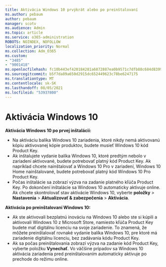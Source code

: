 ```yaml
---
title: Aktivácia Windows 10 prvýkrát alebo po preinštalovaní
ms.author: pebaum
author: pebaum
manager: scotv
ms.audience: Admin
ms.topic: article
ms.service: o365-administration
ROBOTS: NOINDEX, NOFOLLOW
localization_priority: Normal
ms.collection: Adm_O365
ms.custom:
- "3485"
- "9001418"
ms.openlocfilehash: fc10b443ef420184281a6872887ea0b9571c7dfb88c684d8399ca0c85e9f4ab3
ms.sourcegitcommit: b5f7da89a650d2915dc652449623c78be6247175
ms.translationtype: MT
ms.contentlocale: sk-SK
ms.lasthandoff: 08/05/2021
ms.locfileid: "53937800"
---
```

# <a name="activate-windows-10"></a>Aktivácia Windows 10

**Aktivácia Windows 10 po prvej inštalácii:**

- Na aktiváciu balíka Windows 10 zariadenia, ktoré nikdy nemá aktivovanú kópiu aktivovanej kópie produktov, budete musieť Windows 10 kód Product Key.
- Ak inštalujete vydanie balíka Windows 10, ktoré predtým nebolo v zariadení aktivované, budete potrebovať platný kód Product Key. Ak napríklad chcete nainštalovať a Windows 10 Pro v zariadení, Windows 10 Home nainštalované, budete potrebovať platný kód Windows 10 Pro Product Key.
- Počas inštalácie sa zobrazí výzva na zadanie platného kľúča Product Key. Po dokončení inštalácie sa Windows 10 automaticky aktivuje online. Ak chcete skontrolovať stav aktivácie Windows 10, vyberte **položky** >  **Nastavenia**  >  **Aktualizovať & zabezpečenia**  >  **Aktivácia**.

**Aktivácia po preinštalovaní Windows 10:**

- Ak ste aktivovali bezplatnú inováciu na Windows 10 alebo ste si kúpili a aktivovali Windows 10 z Microsoft Store, namiesto kľúča Product Key budete mať digitálnu licenciu na svoje zariadenie. To znamená, že môžete preinštalovať rovnaké vydanie balíka Windows 10, pre ktoré má zariadenie digitálnu licenciu, bez zadávania kódu Product Key.
- Ak sa počas preinštalovania zobrazí výzva na zadanie kód Product Key, vyberte položku **Vynechať**. Vo väčšine prípadov sa Windows 10 aktivácia zariadenia pred preinštalovaním automaticky aktivuje po prechode do režimu online.
